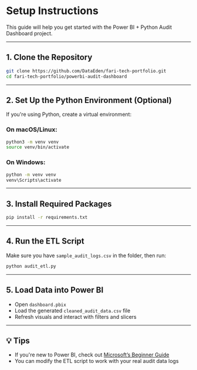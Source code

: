 
# Setup Instructions

This guide will help you get started with the Power BI + Python Audit Dashboard project.

---

## 1. Clone the Repository

```bash
git clone https://github.com/DataEden/fari-tech-portfolio.git
cd fari-tech-portfolio/powerbi-audit-dashboard
```

---

## 2. Set Up the Python Environment (Optional)

If you're using Python, create a virtual environment:

### On macOS/Linux:
```bash
python3 -m venv venv
source venv/bin/activate
```

### On Windows:
```bash
python -m venv venv
venv\Scripts\activate
```

---

## 3. Install Required Packages

```bash
pip install -r requirements.txt
```

---

## 4. Run the ETL Script

Make sure you have `sample_audit_logs.csv` in the folder, then run:

```bash
python audit_etl.py
```

---

## 5. Load Data into Power BI

- Open `dashboard.pbix`
- Load the generated `cleaned_audit_data.csv` file
- Refresh visuals and interact with filters and slicers

---

## 💡 Tips
- If you're new to Power BI, check out [Microsoft’s Beginner Guide](https://learn.microsoft.com/en-us/power-bi/fundamentals/power-bi-overview)
- You can modify the ETL script to work with your real audit data logs
